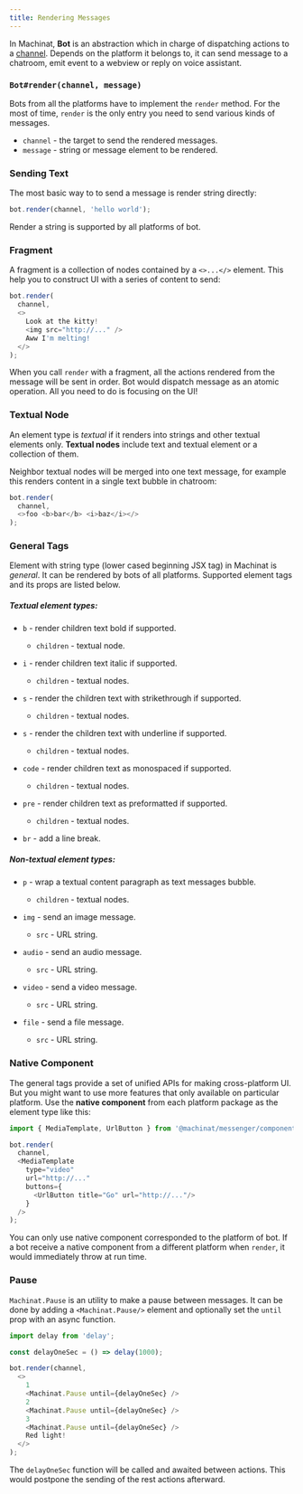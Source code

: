 ```yaml
---
title: Rendering Messages
---
```


In Machinat, **Bot** is an abstraction which in charge of dispatching actions to a [channel](receiving-events.md#the-channel). Depends on the platform it belongs to, it can send message to a chatroom, emit event to a webview or reply on voice assistant.

### `Bot#render(channel, message)`

Bots from all the platforms have to implement the `render` method. For the most of time, `render` is the only entry you need to send various kinds of messages.

- `channel` - the target to send the rendered messages.
- `message` - string or message element to be rendered.

### Sending Text

The most basic way to to send a message is render string directly:

```js
bot.render(channel, 'hello world');
```

Render a string is supported by all platforms of bot.

### Fragment

A fragment is a collection of nodes contained by a `<>...</>` element. This help you to construct UI with a series of content to send:

```js
bot.render(
  channel,
  <>
    Look at the kitty!
    <img src="http://..." />
    Aww I'm melting!
  </>
);
```

When you call `render` with a fragment, all the actions rendered from the message will be sent in order. Bot would dispatch message as an atomic operation. All you need to do is focusing on the UI!

### Textual Node

An element type is *textual* if it renders into strings and other textual elements only. **Textual nodes** include text and textual element or a collection of them.

Neighbor textual nodes will be merged into one text message, for example this renders content in a single text bubble in chatroom:

```js
bot.render(
  channel,
  <>foo <b>bar</b> <i>baz</i></>
);
```

### General Tags

Element with string type (lower cased beginning JSX tag) in Machinat is _general_. It can be rendered by bots of all platforms. Supported element tags and its props are listed below.

##### Textual element types:

- `b` - render children text bold if supported.
  - `children` - textual node.


- `i` - render children text italic if supported.
  - `children` - textual nodes.


- `s` - render the children text with strikethrough if supported.
  - `children` - textual nodes.


- `s` - render the children text with underline if supported.
  - `children` - textual nodes.


- `code` - render children text as monospaced if supported.
  - `children` - textual nodes.


- `pre` - render children text as preformatted if supported.
  - `children` - textual nodes.

- `br` - add a line break.

##### Non-textual element types:

- `p` - wrap a textual content paragraph as text messages bubble.
  - `children` - textual nodes.

- `img` - send an image message.
  - `src` - URL string.


- `audio` - send an audio message.
  - `src` - URL string.


- `video` - send a video message.
  - `src` - URL string.


- `file` - send a file message.
  - `src` - URL string.

### Native Component

The general tags provide a set of unified APIs for making cross-platform UI. But you might want to use more features that only available on particular platform. Use the **native component** from each platform package as the element type like this:

```js
import { MediaTemplate, UrlButton } from '@machinat/messenger/components'

bot.render(
  channel,
  <MediaTemplate
    type="video"
    url="http://..."
    buttons={
      <UrlButton title="Go" url="http://..."/>
    }
  />
);
```

You can only use native component corresponded to the platform of bot. If a bot receive a native component from a different platform when `render`, it would immediately throw at run time.

### Pause

`Machinat.Pause` is an utility to make a pause between messages. It can be done by adding a `<Machinat.Pause/>` element and optionally set the `until` prop with an async function.


```js
import delay from 'delay';

const delayOneSec = () => delay(1000);

bot.render(channel,
  <>
    1
    <Machinat.Pause until={delayOneSec} />
    2
    <Machinat.Pause until={delayOneSec} />
    3
    <Machinat.Pause until={delayOneSec} />
    Red light!
  </>
);
```

The `delayOneSec` function will be called and awaited between actions. This would postpone the sending of the rest actions afterward.
